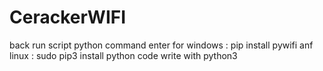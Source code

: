 # CerackerWIFI
back run script python command enter for windows : pip install pywifi anf linux : sudo pip3 install python code write with python3
